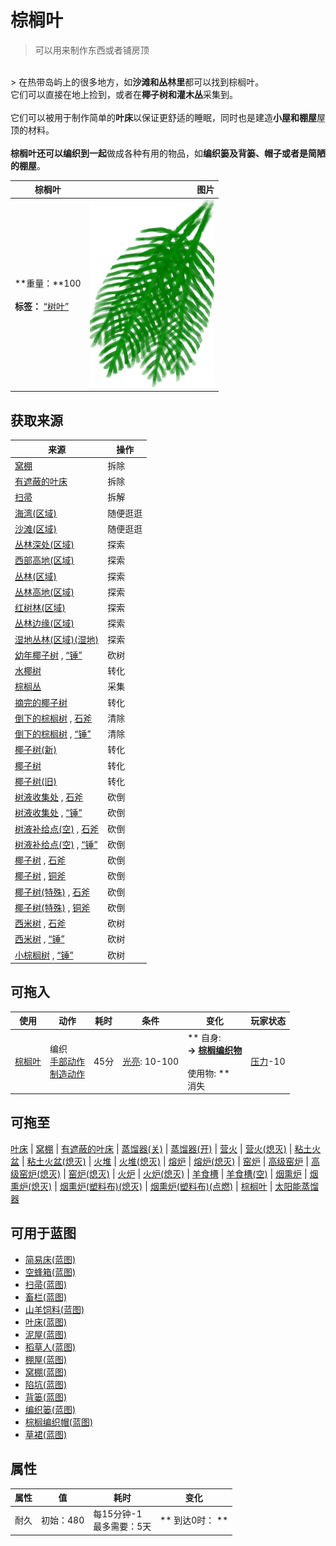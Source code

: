 # 棕榈叶  
> 可以用来制作东西或者铺房顶  
<br>  
> 在热带岛屿上的很多地方，如<b>沙滩和丛林里</b>都可以找到棕榈叶。<br>它们可以直接在地上捡到，或者在<b>椰子树和灌木丛</b>采集到。<br><br>它们可以被用于制作简单的<b>叶床</b>以保证更舒适的睡眠，同时也是建造<b>小屋和棚屋</b>屋顶的材料。<br><br><b>棕榈叶还可以编织到一起</b>做成各种有用的物品，如<b>编织篓及背篓、帽子或者是简陋的棚屋</b>。  
  
  棕榈叶  |   图片   
 ----  |  ----:   
 **重量：**100<br><br>**标签：**	[“树叶”](tag_Leaves.md)  |  <img decoding="async" src="Sprite/PalmTreeLeaves.png" href="a.md" style="max-width:300px;max-height:300px;">   
  
## 获取来源  
来源  |  操作  
----  |  ----  
[窝棚](Shelter.md)  |  拆除  
[有遮蔽的叶床](ShelteredLeafBed.md)  |  拆除  
[扫帚](Broom.md)  |  拆解  
[海湾(区域)](Bay.md)  |  随便逛逛  
[沙滩(区域)](Beach.md)  |  随便逛逛  
[丛林深处(区域)](DeepJungle.md)  |  探索  
[西部高地(区域)](HighlandsWestern.md)  |  探索  
[丛林(区域)](Jungle.md)  |  探索  
[丛林高地(区域)](JungleHighlands.md)  |  探索  
[红树林(区域)](Mangroves.md)  |  探索  
[丛林边缘(区域)](Outskirts.md)  |  探索  
[湿地丛林(区域)(湿地)](Wetlands.md)  |  探索  
[幼年椰子树](PalmTreeYoung.md) , [“锤”](tag_Axe.md)  |  砍树  
[水椰树](NipaSapStation.md)  |  转化  
[棕榈丛](PalmBush.md)  |  采集  
[摘完的椰子树](PalmTreeCleared.md)  |  转化  
[倒下的棕榈树](PalmTreeFelled.md) , [石斧](StoneAxe.md)  |  清除  
[倒下的棕榈树](PalmTreeFelled.md) , [“锤”](tag_Axe.md)  |  清除  
[椰子树(新)](PalmTreeNew.md)  |  转化  
[椰子树](PalmTreeNewMultiEventOld.md)  |  转化  
[椰子树(旧)](PalmTreeOld.md)  |  转化  
[树液收集处](PalmTreeSapStation.md) , [石斧](StoneAxe.md)  |  砍倒  
[树液收集处](PalmTreeSapStation.md) , [“锤”](tag_Axe.md)  |  砍倒  
[树液补给点(空)](PalmTreeSapStationEmpty.md) , [石斧](StoneAxe.md)  |  砍倒  
[树液补给点(空)](PalmTreeSapStationEmpty.md) , [“锤”](tag_Axe.md)  |  砍倒  
[椰子树](PalmTree_IH.md) , [石斧](StoneAxe.md)  |  砍倒  
[椰子树](PalmTree_IH.md) , [铜斧](AxeCopper.md)  |  砍倒  
[椰子树(特殊)](PalmTree_Unique.md) , [石斧](StoneAxe.md)  |  砍倒  
[椰子树(特殊)](PalmTree_Unique.md) , [铜斧](AxeCopper.md)  |  砍倒  
[西米树](SagoPalm.md) , [石斧](StoneAxe.md)  |  砍树  
[西米树](SagoPalm.md) , [“锤”](tag_Axe.md)  |  砍树  
[小棕榈树](SmallPalm.md) , [“锤”](tag_Axe.md)  |  砍树  
## 可拖入  
使用  |  动作  |  耗时  |  条件  |  变化  |  玩家状态  
----  |  ----  |  ----  |  ----  |  ----  |  ----  
[棕榈叶](PalmFronds.md)  |  编织<br>[手部动作](HandAction.md)<br>[制造动作](CraftAction.md)  |  45分  |  [光亮](Light.md): 10-100  |  ** 自身: **<br>→ [棕榈编织物](WeavePalm.md)<br><br>** 使用物: **<br>消失  |  [压力](Stress.md)-10  
## 可拖至  
[叶床](LeafBed.md) | [窝棚](Shelter.md) | [有遮蔽的叶床](ShelteredLeafBed.md) | [蒸馏器(关)](AlembicOff.md) | [蒸馏器(开)](AlembicOn.md) | [营火](Campfire.md) | [营火(熄灭)](CampfireExtinguished.md) | [粘土火盆](ClayFirePit.md) | [粘土火盆(熄灭)](ClayFirePitExtinguished.md) | [火堆](Fire.md) | [火堆(熄灭)](FireExtinguished.md) | [熔炉](Forge.md) | [熔炉(熄灭)](ForgeExtinguished.md) | [窑炉](Kiln.md) | [高级窑炉](KilnAdvanced.md) | [高级窑炉(熄灭)](KilnAdvancedExtinguished.md) | [窑炉(熄灭)](KilnExtinguished.md) | [火炉](Stove.md) | [火炉(熄灭)](StoveExtinguished.md) | [羊食槽](GoatFeeder.md) | [羊食槽(空)](GoatFeederEmpty.md) | [烟熏炉](Smoker.md) | [烟熏炉(熄灭)](SmokerExtinguished.md) | [烟熏炉(塑料布)(熄灭)](SmokerExtinguishedPlastic.md) | [烟熏炉(塑料布)(点燃)](SmokerPlastic.md) | [棕榈叶](PalmFronds.md) | [太阳能蒸馏器](SolarStill.md)  
## 可用于蓝图  
- [简易床(蓝图)](Bp_BedRustic.md)  
- [空蜂箱(蓝图)](Bp_BeeSkepEmpty.md)  
- [扫帚(蓝图)](Bp_Broom.md)  
- [畜栏(蓝图)](Bp_Enclosure.md)  
- [山羊饲料(蓝图)](Bp_FeedGoat.md)  
- [叶床(蓝图)](Bp_Leafbed.md)  
- [泥屋(蓝图)](Bp_MudHut.md)  
- [稻草人(蓝图)](Bp_Scarecrow.md)  
- [棚屋(蓝图)](Bp_Shed.md)  
- [窝棚(蓝图)](Bp_Shelter.md)  
- [陷坑(蓝图)](Bp_TrappingPit.md)  
- [背篓(蓝图)](Bp_WovenBackpack.md)  
- [编织篓(蓝图)](Bp_WovenBasket.md)  
- [棕榈编织帽(蓝图)](Bp_WovenHat.md)  
- [草裙(蓝图)](Bp_LeafSkirt.md)  
  
  
## 属性   
属性  |  值  |  耗时  |  变化  
----  |  ----  |  ----  |  ----  
耐久  |  初始：480  |  每15分钟-1<br>最多需要：5天  |  ** 到达0时： **<br>  


<script>document.title="棕榈叶 - 卡牌生存百科 Card Survival Wiki";</script>